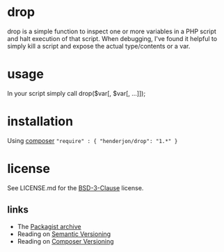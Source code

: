 # drop

drop is a simple function to inspect one or more variables in a PHP script
and halt execution of that script. When debugging, I've found it helpful to
simply kill a script and expose the actual type/contents or a var.

# usage

In your script simply call drop($var[, $var[, ...]]);

# installation

Using [composer](http://getcomposer.org/) `"require" : { "henderjon/drop": "1.*" }`

# license

See LICENSE.md for the [BSD-3-Clause](http://opensource.org/licenses/BSD-3-Clause) license.

## links

  - The [Packagist archive](https://packagist.org/packages/henderjon/drop)
  - Reading on [Semantic Versioning](http://semver.org/)
  - Reading on [Composer Versioning](https://getcomposer.org/doc/01-basic-usage.md#package-versions)





